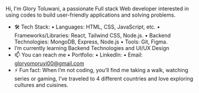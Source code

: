 Hi, I'm Glory Toluwani, a passionate Full stack Web developer interested in using codes to build user-friendly applications and solving problems.
- 🛠️ Tech Stack:
  • Languages: HTML, CSS, JavaScript, etc.
  • Frameworks/Libraries: React, Tailwind CSS, Node.js.
  • Backend Technologies: MongoDB, Express, Node.js
  • Tools: Git, Figma.
- I’m currently learning Backend Technologies and UI/UX Design
- 📫 You can reach me
  • Portfolio:
  • LinkedIn:
  • Email: gloryomoruyi00@gmail.com
- ⚡ Fun fact:
  When I’m not coding, you’ll find me taking a walk, watching series or gaming,
  I’ve traveled to 4 different countries and love exploring cultures and cuisines.
  
  

<!---
nimietech/nimietech is a ✨ special ✨ repository because its `README.md` (this file) appears on your GitHub profile.
You can click the Preview link to take a look at your changes.
--->
